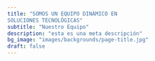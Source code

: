```yaml
---
title: "SOMOS UN EQUIPO DINÁMICO EN
SOLUCIONES TECNOLÓGICAS"
subtitle: "Nuestro Equipo"
description: "esta es una meta descripción"
bg_image: "images/backgrounds/page-title.jpg"
draft: false
---
```

